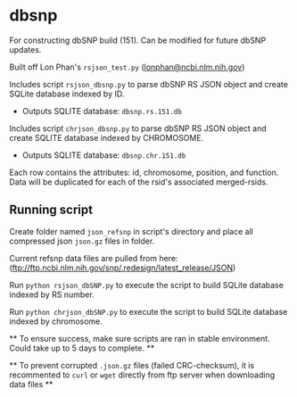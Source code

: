 # dbsnp
For constructing dbSNP build (151). Can be modified for future dbSNP updates.

Built off Lon Phan's `rsjson_test.py` (lonphan@ncbi.nlm.nih.gov)

Includes script `rsjson_dbsnp.py` to parse dbSNP RS JSON object and create SQLite database indexed by ID.

- Outputs SQLITE database: `dbsnp.rs.151.db`

Includes script `chrjson_dbsnp.py` to parse dbSNP RS JSON object and create SQLITE database indexed by CHROMOSOME. 

- Outputs SQLITE database: `dbsnp.chr.151.db`
  
Each row contains the attributes: id, chromosome, position, and function. Data will be duplicated for each of the rsid's associated merged-rsids. 

## Running script

Create folder named `json_refsnp` in script's directory and place all compressed json `json.gz` files in folder.

Current refsnp data files are pulled from here: (ftp://ftp.ncbi.nlm.nih.gov/snp/.redesign/latest_release/JSON)

Run `python rsjson_dbSNP.py` to execute the script to build SQLite database indexed by RS number.

Run `python chrjson_dbSNP.py` to execute the script to build SQLite database indexed by chromosome.

** To ensure success, make sure scripts are ran in stable environment. Could take up to 5 days to complete. **

** To prevent corrupted `.json.gz` files (failed CRC-checksum), it is recommented to `curl` or `wget` directly from ftp server when downloading data files **